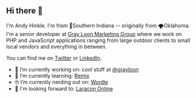 ## Hi there 👋

I'm Andy Hinkle. I'm from 🌽Southern Indiana -- originally from 🌪️Oklahoma. I'm a senior developer at [Gray Loon Marketing Group](https://grayloon.com/) where we work on PHP and JavaScript applications ranging from large outdoor clients to small local vendors and everything in between.

You can find me on [Twitter](https://twitter.com/andyhnk) or [LinkedIn](https://www.linkedin.com/in/athinkle/).

- 🔭 I’m currently working on: cool stuff at [@grayloon](https://github.com/grayloon)
- 🌱 I’m currently learning: [Remix](https://remix.run/)
- 🤓 I’m currently nerding out on: [Wordle](https://powerlanguage.co.uk/wordle/)
- 🤩 I'm looking forward to: [Laracon Online](https://laracon.net/)

